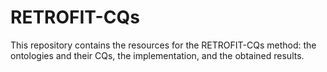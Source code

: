 # RETROFIT-CQs
This repository contains the resources for the RETROFIT-CQs method: the ontologies and their CQs, the implementation, and the obtained results.
